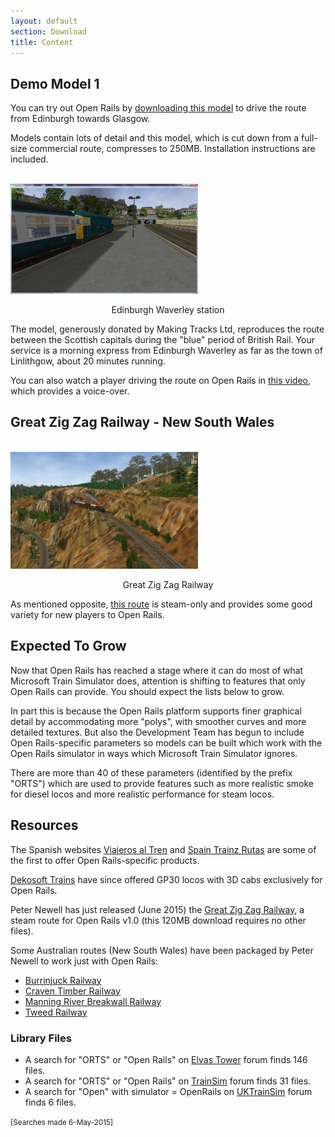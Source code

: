 ```yaml
---
layout: default
section: Download
title: Content
---
```


<div class="row">
    <div class="col-md-1"></div>
    <div class="col-md-4">
<h2>Demo Model 1</h2>
<p>
You can try out Open Rails by <a href="/assets/files/DemoModel1.zip" title="Warning: large download - 250MB">downloading this model</a> to drive the route from Edinburgh towards Glasgow.
</p><p>
Models contain lots of detail
and this model, which is cut down from a full-size commercial route, compresses to 250MB. Installation instructions are included.
</p>
<br>
<img src="/assets/waverley.jpg" width=300><br>
<p style="text-align: center">Edinburgh Waverley station</p>
The model, generously donated by Making Tracks Ltd, reproduces the route between the Scottish capitals during the "blue" period of British Rail. Your service is a morning express from Edinburgh Waverley as far as the town of Linlithgow, about 20 minutes running.
</p><p>
You can also watch a player driving the route on Open Rails in <a href="https://www.youtube.com/watch?v=aZ5aVEvbOOE&feature=youtu.be" target="_blank">this video</a>, which provides a voice-over.
</p>
<h2>Great Zig Zag Railway - New South Wales</h2>
<br>
<img src="/assets/zig-zag.jpg" width=300 title="Great Zig Zag Railway"><br>
<p style="text-align: center">Great Zig Zag Railway</p>
<p>
As mentioned opposite, <a href="http://www.zigzag.coalstonewcastle.com.au/">this route</a> is steam-only and provides some good variety for new players to Open Rails.
</p>
        </div>
        <div class="col-md-2"></div>
        <div class="col-md-4">
<h2>Expected To Grow</h2>
<p>
Now that Open Rails has reached a stage where it can do most of what Microsoft Train Simulator does, attention is shifting to features that only Open Rails can provide. You should expect the lists below to grow.
</p><p>
In part this is because the Open Rails platform supports finer graphical detail by accommodating more "polys", with smoother curves and more detailed textures. But also the Development Team has begun to include Open Rails-specific parameters so models can be built which work with the Open Rails simulator in ways which Microsoft Train Simulator ignores.
</p><p>
There are more than 40 of these parameters (identified by the prefix "ORTS") which are used to provide features such as more realistic smoke for diesel locos and more realistic performance for steam locos.
</p>
<h2>Resources</h2>
<p>
The Spanish websites <a href="http://viajerosaltren.es">Viajeros al Tren</a> and <a href="http://www.spaintrainzrutas.com/">Spain Trainz Rutas</a> are some of the first to offer Open Rails-specific products.
</p><p>
<a href="http://www.dekosoft.com">Dekosoft Trains</a> have since offered GP30 locos with 3D cabs exclusively for Open Rails.
</p><p>
Peter Newell has just released (June 2015) the <a href="http://www.zigzag.coalstonewcastle.com.au/">Great Zig Zag Railway</a>, a steam route for Open Rails v1.0 (this 120MB download requires no other files).
</p><p>
Some Australian routes (New South Wales) have been packaged by Peter Newell to work just with Open Rails:
</p>
<ul>
<li><a href="http://www.burrinjuck.coalstonewcastle.com.au/">Burrinjuck Railway</a></li>
<li><a href="http://www.craven.coalstonewcastle.com.au/">Craven Timber Railway</a></li>
<li><a href="http://www.manning-river.coalstonewcastle.com.au/">Manning River Breakwall Railway</a></li>
<li><a href="http://www.tweed.coalstonewcastle.com.au/">Tweed Railway</a></li>
</ul>
<h3>Library Files</h3>
<ul>
<li>A search for "ORTS" or "Open Rails" on <a href="http://www.elvastower.com">Elvas Tower</a> forum finds 146 files.</li>
<li>A search for "ORTS" or "Open Rails" on <a href="http://www.trainsim.com">TrainSim</a> forum finds 31 files.</li>
<li>A search for "Open" with simulator = OpenRails on <a href="http://www.uktrainsim.com">UKTrainSim</a> forum finds 6 files.</li>
</ul>
<p>
<small>[Searches made 6-May-2015]</small>
</p>
    </div>
</div>
